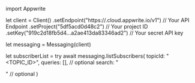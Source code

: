import Appwrite

let client = Client()
    .setEndpoint("https://<REGION>.cloud.appwrite.io/v1") // Your API Endpoint
    .setProject("5df5acd0d48c2") // Your project ID
    .setKey("919c2d18fb5d4...a2ae413da83346ad2") // Your secret API key

let messaging = Messaging(client)

let subscriberList = try await messaging.listSubscribers(
    topicId: "<TOPIC_ID>",
    queries: [], // optional
    search: "<SEARCH>" // optional
)

